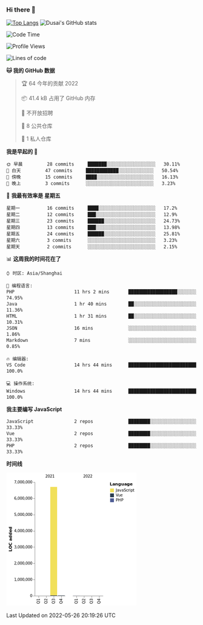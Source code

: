 ### Hi there 👋

<!--
**SQSora/SQSora** is a ✨ _special_ ✨ repository because its `README.md` (this file) appears on your GitHub profile.

Here are some ideas to get you started:

- 🔭 I’m currently working on ...
- 🌱 I’m currently learning ...
- 👯 I’m looking to collaborate on ...
- 🤔 I’m looking for help with ...
- 💬 Ask me about ...
- 📫 How to reach me: ...
- 😄 Pronouns: ...
- ⚡ Fun fact: ...
-->
[![Top Langs](https://github-readme-stats.vercel.app/api/top-langs/?username=anuraghazra&layout=compact)](https://github.com/anuraghazra/github-readme-stats)
![Dusai's GitHub stats](https://github-readme-stats.vercel.app/api?username=SQSora&show_icons=true&include_all_commits=true&bg_color=90,FF6699,DDA0DD,66FFFF&locale=cn&icon_color=00FFFF&title_color=54FF9F&text_color=00FFFF&card_width=14)

<!--START_SECTION:waka-->
![Code Time](http://img.shields.io/badge/Code%20Time-0%20secs-blue)

![Profile Views](http://img.shields.io/badge/%E4%B8%AA%E4%BA%BA%E5%B0%81%E9%9D%A2%E8%A7%82%E7%9C%8B%E6%AC%A1%E6%95%B0-81-blue)

![Lines of code](https://img.shields.io/badge/%E4%BB%8E%E3%80%8C%E4%BD%A0%E5%A5%BD%E4%B8%96%E7%95%8C%E3%80%8D%E6%88%91%E5%B7%B2%E7%BB%8F%E5%86%99%E4%BA%86-7%20Million%20%E8%A1%8C%E4%BB%A3%E7%A0%81-blue)

**🐱 我的 GitHub 数据** 

> 🏆 64 今年的贡献 2022
 > 
> 📦 41.4 kB 占用了 GitHub 内存 
 > 
> 🚫 不开放招聘
 > 
> 📜 8 公共仓库 
 > 
> 🔑 1 私人仓库 
 > 
**我是早起的 🐤** 

```text
🌞 早晨         28 commits     ███████░░░░░░░░░░░░░░░░░░   30.11% 
🌆 白天         47 commits     ████████████░░░░░░░░░░░░░   50.54% 
🌃 傍晚         15 commits     ████░░░░░░░░░░░░░░░░░░░░░   16.13% 
🌙 晚上         3 commits      ░░░░░░░░░░░░░░░░░░░░░░░░░   3.23%

```
📅 **我最有效率是 星期五** 

```text
星期一          16 commits     ████░░░░░░░░░░░░░░░░░░░░░   17.2% 
星期二          12 commits     ███░░░░░░░░░░░░░░░░░░░░░░   12.9% 
星期三          23 commits     ██████░░░░░░░░░░░░░░░░░░░   24.73% 
星期四          13 commits     ███░░░░░░░░░░░░░░░░░░░░░░   13.98% 
星期五          24 commits     ██████░░░░░░░░░░░░░░░░░░░   25.81% 
星期六          3 commits      ░░░░░░░░░░░░░░░░░░░░░░░░░   3.23% 
星期天          2 commits      ░░░░░░░░░░░░░░░░░░░░░░░░░   2.15%

```


📊 **这周我的时间花在了** 

```text
⌚︎ 时区: Asia/Shanghai

💬 编程语言: 
PHP                      11 hrs 2 mins       ██████████████████░░░░░░░   74.95% 
Java                     1 hr 40 mins        ██░░░░░░░░░░░░░░░░░░░░░░░   11.36% 
HTML                     1 hr 31 mins        ██░░░░░░░░░░░░░░░░░░░░░░░   10.31% 
JSON                     16 mins             ░░░░░░░░░░░░░░░░░░░░░░░░░   1.86% 
Markdown                 7 mins              ░░░░░░░░░░░░░░░░░░░░░░░░░   0.85%

🔥 编辑器: 
VS Code                  14 hrs 44 mins      █████████████████████████   100.0%

💻 操作系统: 
Windows                  14 hrs 44 mins      █████████████████████████   100.0%

```

**我主要编写 JavaScript** 

```text
JavaScript               2 repos             ████████░░░░░░░░░░░░░░░░░   33.33% 
Vue                      2 repos             ████████░░░░░░░░░░░░░░░░░   33.33% 
PHP                      2 repos             ████████░░░░░░░░░░░░░░░░░   33.33%

```


**时间线**

![Chart not found](https://raw.githubusercontent.com/SQSora/SQSora/main/charts/bar_graph.png) 


 Last Updated on 2022-05-26 20:19:26 UTC
<!--END_SECTION:waka-->
